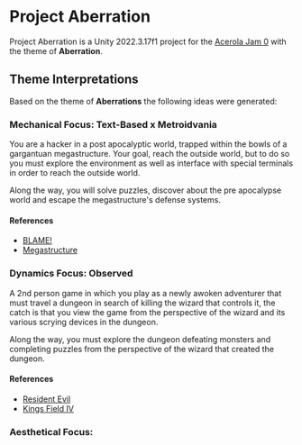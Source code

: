 # Project Aberration
Project Aberration is a Unity 2022.3.17f1 project for the [Acerola Jam 0](https://itch.io/jam/acerola-jam-0) with the theme of **Aberration**.

## Theme Interpretations
Based on the theme of **Aberrations** the following ideas were generated:

### **Mechanical Focus:** Text-Based x Metroidvania
You are a hacker in a post apocalyptic world, trapped within the bowls of a gargantuan megastructure. Your goal, reach the outside world, but to do so you must explore the environment as well as interface with special terminals in order to reach the outside world.

Along the way, you will solve puzzles, discover about the pre apocalypse world and escape the megastructure's defense systems.


#### References
- [BLAME!](https://blame-manga.com/manga/blame-chapter-1/)
- [Megastructure](https://en.wikipedia.org/wiki/Megastructure)


### Dynamics Focus: Observed
A 2nd person game in which you play as a newly awoken adventurer that must travel a dungeon in search of killing the wizard that controls it, the catch is that you view the game from the perspective of the wizard and its various scrying devices in the dungeon.

Along the way, you must explore the dungeon defeating monsters and completing puzzles from the perspective of the wizard that created the dungeon.

#### References
- [Resident Evil](https://www.youtube.com/watch?v=JK5JBpq8eU8)
- [Kings Field IV](https://www.youtube.com/watch?v=GDR6OHAqr1g&list=PLb7vC1TUr8gbcRtMmb0GA8jxymt8k_Mqv)


### Aesthetical Focus:
